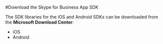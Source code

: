 #Download the Skype for Business App SDK

The SDK libraries for the iOS and Android SDKs can be downloaded from the **Microsoft Download Center**:

- iOS
- Android 